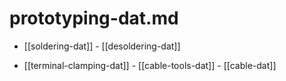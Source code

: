 
# prototyping-dat.md

- [[soldering-dat]] - [[desoldering-dat]]
  
  
- [[terminal-clamping-dat]] - [[cable-tools-dat]] - [[cable-dat]]